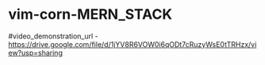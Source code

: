 # vim-corn-MERN_STACK
#video_demonstration_url - https://drive.google.com/file/d/1jYV8R6VOW0i6qODt7cRuzyWsE0tTRHzx/view?usp=sharing
